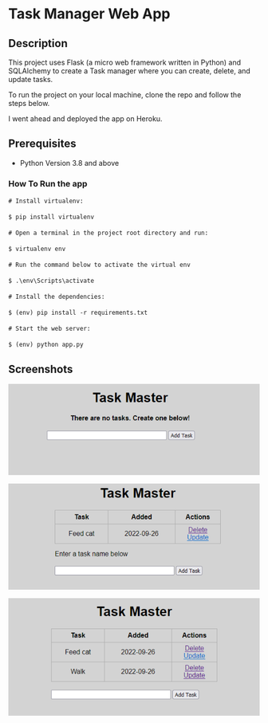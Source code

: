 <h1>Task Manager Web App</h1>

<h2>Description</h2>
This project uses Flask (a micro web framework written in Python) and SQLAlchemy to create a Task manager where you can create, delete, and update tasks. 

To run the project on your local machine, clone the repo and follow the steps below.

I went ahead and deployed the app on Heroku.


## Prerequisites

* Python Version 3.8 and above

### How To Run the app
```
# Install virtualenv:

$ pip install virtualenv

# Open a terminal in the project root directory and run:

$ virtualenv env

# Run the command below to activate the virtual env

$ .\env\Scripts\activate

# Install the dependencies:

$ (env) pip install -r requirements.txt

# Start the web server:

$ (env) python app.py
```

## Screenshots
![No tasks](https://github.com/suemnjeri/Flask-Task-Manager/blob/master/Screenshots/no%20task.png)

![With tasks](https://github.com/suemnjeri/Flask-Task-Manager/blob/master/Screenshots/with%20task.png)

![many tasks](https://github.com/suemnjeri/Flask-Task-Manager/blob/master/Screenshots/many%20tasks.png)
